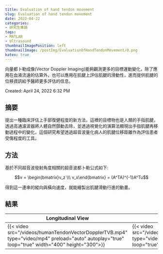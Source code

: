 ```yaml
---
title: Evaluation of hand tendon movement
slug: Evaluation of hand tendon movement
date: 2022-04-22
categories:
- 研究生專題
tags:
- MATLAB
- Ultrasound
thumbnailImagePosition: left
thumbnailImage: /postImg/EvaluationOfHandTendonMovement/0.png
katex: true
---
```

向量都卜勒成像(Vector Doppler Imaging)能夠觀測更多的目標運動變化，除了應用在血液流速的估算外，也可以應用在肌腱上評估肌腱的滑動性，進而提供肌腱的位移資訊給予醫師更多評估的信息。
<!--more-->

Created: April 24, 2022 6:32 PM

## 摘要
提出一種臨床評估上手部復健程度的新方法，這裡的目標物也是人類的手指肌腱，透過高通濾波器將人體自然顫動去除，並透過視覺化的演算法顯現出手指肌腱再移動過程中的變化，這個研究希望透過超音波量化病人的肌腱位移距離作為評估患者受傷程度的工具。

## 方法
基於不同超音波發射角度相關的超音波都卜勒公式如下:

$$v = \begin{bmatrix}v_z \\\ v_x\end{bmatrix} = (A^TA)^{-1}A^Tu$$

得到這一連串的縱向與橫向速度，就能繪製出肌腱滑動行進的動畫。

## 結果


|Longitudinal View|Transverse View|
| --- | --- |
|{{< video src="/videos/humanTendonVectorDopplerTVB.mp4" type="video/mp4" preload="auto" autoplay="true" loop="true" width="400" height="300">}}|{{< video src="/videos/humanTendonVectorDopplerLVB.mp4" type="video/mp4" preload="auto" autoplay="true" loop="true" width="400" height="300">}}|






